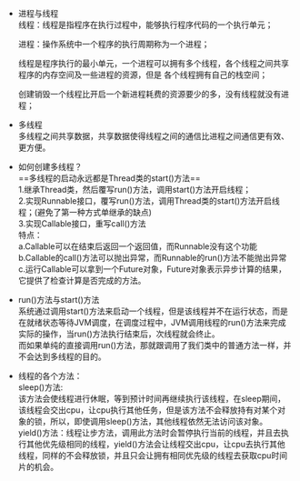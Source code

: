 - 进程与线程<br/>
 线程：线程是指程序在执行过程中，能够执行程序代码的一个执行单元；<br/>

  进程：操作系统中一个程序的执行周期称为一个进程；<br/>
  
  线程是程序执行的最小单元，一个进程可以拥有多个线程，各个线程之间共享程序的内存空间及一些进程的资源，但是 各个线程拥有自己的栈空间；<br/>
  
  创建销毁一个线程比开启一个新进程耗费的资源要少的多，没有线程就没有进程；
-   多线程<br/>多线程之间共享数据，共享数据使得线程之间的通信比进程之间通信更有效、更方便。
- 如何创建多线程？<br/>
  ==多线程的启动永远都是Thread类的start()方法==<br/>
 1.继承Thread类，然后覆写run()方法，调用start()方法开启线程；<br/>
 2.实现Runnable接口，覆写run()方法，调用Thread类的start()方法开启线程；(避免了第一种方式单继承的缺点)<br/>
 3.实现Callable接口，重写call()方法<br/>
     特点：<br/>
    a.Callable可以在结束后返回一个返回值，而Runnable没有这个功能<br/>
    b.Callable的call()方法可以抛出异常，而Runnable的run()方法不能抛出异常<br/>
    c.运行Callable可以拿到一个Future对象，Future对象表示异步计算的结果，它提供了检查计算是否完成的方法。
- run()方法与start()方法<br/>
 系统通过调用start()方法来启动一个线程，但是该线程并不在运行状态，而是在就绪状态等待JVM调度，在调度过程中，JVM调用线程的run()方法来完成实际的操作，当run()方法执行结束后，次线程就会终止。<br/>
而如果单纯的直接调用run()方法，那就跟调用了我们类中的普通方法一样，并不会达到多线程的目的。
- 线程的各个方法：<br/>
  sleep()方法:<br/>该方法会使线程进行休眠，等到预计时间再继续执行该线程，在sleep期间，该线程会交出cpu，让cpu执行其他任务，但是该方法不会释放持有对某个对象的锁，所以，即使调用sleep()方法，其他线程依然无法访问该对象。<br/>
yield()方法：线程让步方法，调用此方法时会暂停执行当前的线程，并且去执行其他优先级相同的线程，yield()方法会让线程交出cpu，让cpu去执行其他线程，同样的不会释放锁，并且只会让拥有相同优先级的线程去获取cpu时间片的机会。
